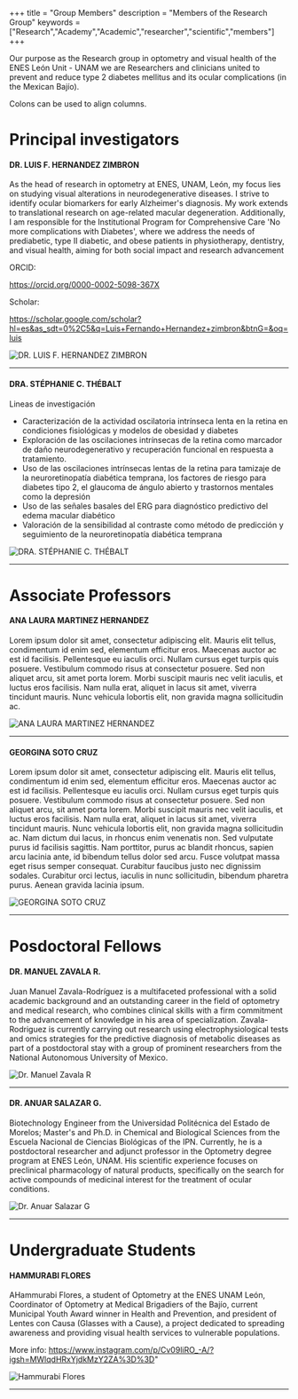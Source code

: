 +++
title = "Group Members"
description = "Members of the Research Group"
keywords = ["Research","Academy","Academic","researcher","scientific","members"]
+++

Our purpose as the Research group in optometry and visual health of the ENES León Unit - UNAM we are Researchers and clinicians united to prevent and reduce type 2 diabetes mellitus and its ocular complications (in the Mexican Bajío).


Colons can be used to align columns.

# Principal investigators

#### DR. LUIS F. HERNANDEZ ZIMBRON

As the head of research in optometry at ENES, UNAM, León, my focus lies on studying visual alterations in neurodegenerative diseases. I strive to identify ocular biomarkers for early Alzheimer's diagnosis. My work extends to translational research on age-related macular degeneration. Additionally, I am responsible for the Institutional Program for Comprehensive Care 'No more complications with Diabetes', where we address the needs of prediabetic, type II diabetic, and obese patients in physiotherapy, dentistry, and visual health, aiming for both social impact and research advancement

ORCID:

https://orcid.org/0000-0002-5098-367X

Scholar: 

https://scholar.google.com/scholar?hl=es&as_sdt=0%2C5&q=Luis+Fernando+Hernandez+zimbron&btnG=&oq=luis

![DR. LUIS F. HERNANDEZ ZIMBRON](img/testimonials/Luis-Hernandez-Zimbron.webp)

---

#### DRA. STÉPHANIE C. THÉBALT

Lineas de investigación

* Caracterización de la actividad oscilatoria intrínseca lenta en la retina en condiciones fisiológicas y modelos de obesidad y diabetes
* Exploración de las oscilaciones intrínsecas de la retina como marcador de daño neurodegenerativo y recuperación funcional en respuesta a tratamiento.
* Uso de las oscilaciones intrínsecas lentas de la retina para tamizaje de la neuroretinopatía diabética temprana, los factores de riesgo para diabetes tipo 2, el glaucoma de ángulo abierto y trastornos mentales como la depresión
* Uso de las señales basales del ERG para diagnóstico predictivo del edema macular diabético
* Valoración de la sensibilidad al contraste como método de predicción y seguimiento de la neuroretinopatía diabética temprana

![DRA. STÉPHANIE C. THÉBALT](C:/Users/a/test/static/img/dra_stephanie.jpg)

---

# Associate Professors

#### ANA LAURA MARTINEZ HERNANDEZ

Lorem ipsum dolor sit amet, consectetur adipiscing elit. Mauris elit tellus, condimentum id enim sed, elementum efficitur eros. Maecenas auctor ac est id facilisis. Pellentesque eu iaculis orci. Nullam cursus eget turpis quis posuere. Vestibulum commodo risus at consectetur posuere. Sed non aliquet arcu, sit amet porta lorem. Morbi suscipit mauris nec velit iaculis, et luctus eros facilisis. Nam nulla erat, aliquet in lacus sit amet, viverra tincidunt mauris. Nunc vehicula lobortis elit, non gravida magna sollicitudin ac.

![ANA LAURA MARTINEZ HERNANDEZ](img/testimonials/ana-laura-martinez-hernandez.jpeg)

---

#### GEORGINA SOTO CRUZ 

Lorem ipsum dolor sit amet, consectetur adipiscing elit. Mauris elit tellus, condimentum id enim sed, elementum efficitur eros. Maecenas auctor ac est id facilisis. Pellentesque eu iaculis orci. Nullam cursus eget turpis quis posuere. Vestibulum commodo risus at consectetur posuere. Sed non aliquet arcu, sit amet porta lorem. Morbi suscipit mauris nec velit iaculis, et luctus eros facilisis. Nam nulla erat, aliquet in lacus sit amet, viverra tincidunt mauris. Nunc vehicula lobortis elit, non gravida magna sollicitudin ac. Nam dictum dui lacus, in rhoncus enim venenatis non. Sed vulputate purus id facilisis sagittis. Nam porttitor, purus ac blandit rhoncus, sapien arcu lacinia ante, id bibendum tellus dolor sed arcu. Fusce volutpat massa eget risus semper consequat. Curabitur faucibus justo nec dignissim sodales. Curabitur orci lectus, iaculis in nunc sollicitudin, bibendum pharetra purus. Aenean gravida lacinia ipsum.

![GEORGINA SOTO CRUZ](img/testimonials/georgina.jpeg)

---

# Posdoctoral Fellows

#### DR. MANUEL ZAVALA R.

Juan Manuel Zavala-Rodríguez is a multifaceted professional with a solid academic background and an outstanding career in the field of optometry and medical research, who combines clinical skills with a firm commitment to the advancement of knowledge in his area of specialization. Zavala-Rodriguez is currently carrying out research using electrophysiological tests and omics strategies for the predictive diagnosis of metabolic diseases as part of a postdoctoral stay with a group of prominent researchers from the National Autonomous University of Mexico.

![Dr. Manuel Zavala R](img/testimonials/manuel-zavala-r.webp)

---

#### DR. ANUAR SALAZAR G.

Biotechnology Engineer from the Universidad Politécnica del Estado de Morelos; Master's and Ph.D. in Chemical and Biological Sciences from the Escuela Nacional de Ciencias Biológicas of the IPN. Currently, he is a postdoctoral researcher and adjunct professor in the Optometry degree program at ENES León, UNAM. His scientific experience focuses on preclinical pharmacology of natural products, specifically on the search for active compounds of medicinal interest for the treatment of ocular conditions.

![Dr. Anuar Salazar G](img/testimonials/anuar-salazar-g.webp)

---

# Undergraduate Students

#### HAMMURABI FLORES

AHammurabi Flores, a student of Optometry at the ENES UNAM León, Coordinator of Optometry at Medical Brigadiers of the Bajío, current Municipal  Youth Award winner in Health and Prevention, and president of Lentes con Causa (Glasses with a Cause), a project dedicated to spreading awareness  and providing visual health services to vulnerable populations.

More info: https://www.instagram.com/p/Cv09liRO_-A/?igsh=MWlqdHRxYjdkMzY2ZA%3D%3D"

![Hammurabi Flores](img/testimonials/hammurabi-flores.webp)

---